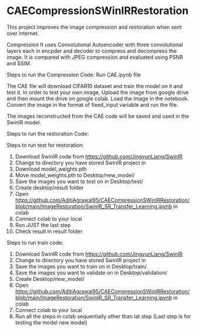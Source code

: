 # CAECompressionSWinIRRestoration
This project improves the image compression and restoration when sent over internet.

Compression
It uses Convolutional Autoencoder with three convolutional layers each in encpder and decoder to compress and decompress the image.
It is compared with JPEG compression and evaluated using PSNR and SSIM.

Steps to run the Compression Code:
Run CAE.ipynb file

The CAE file will download CIFAR10 dataset and train the model on it and test it.
In order to test your own image, Upload the image from google drive and then mount the drive on google colab.
Load the image in the notebook. Convert the image in the format of fixed_input variable and run the file.

The images reconstructed from the CAE code will be saved and used in the SwinIR model.

Steps to run the restoration Code:

Steps to run test for restoration:
1. Download SwinIR code from https://github.com/JingyunLiang/SwinIR  
2. Change to directory you have stored SwinIR project in
3. Download model_weights.pth
4. Move model_weights.pth to Desktop/new_model/ 
5. Save the images you want to test on in Desktop/test/
6. Create desktop/result folder
7. Open https://github.com/AditiAgrawal95/CAECompressionSWinIRRestoration/blob/main/ImageRestoration/SwinIR_SR_Transfer_Learning.ipynb in colab
8. Connect colab to your local
9. Run JUST the last step
10. Check result in result folder

Steps to run train code:
1. Download SwinIR code from https://github.com/JingyunLiang/SwinIR 
2. Change to directory you have stored SwinIR project in
3. Save the images you want to train on in Desktop/train/
4. Save the images you want to validate on in Desktop/validation/
5. Create Desktop/new_model/
6. Open https://github.com/AditiAgrawal95/CAECompressionSWinIRRestoration/blob/main/ImageRestoration/SwinIR_SR_Transfer_Learning.ipynb in colab
7. Connect colab to your local
8. Run all the steps in colab sequentially other than lat step (Last step is for testing the model new model)
